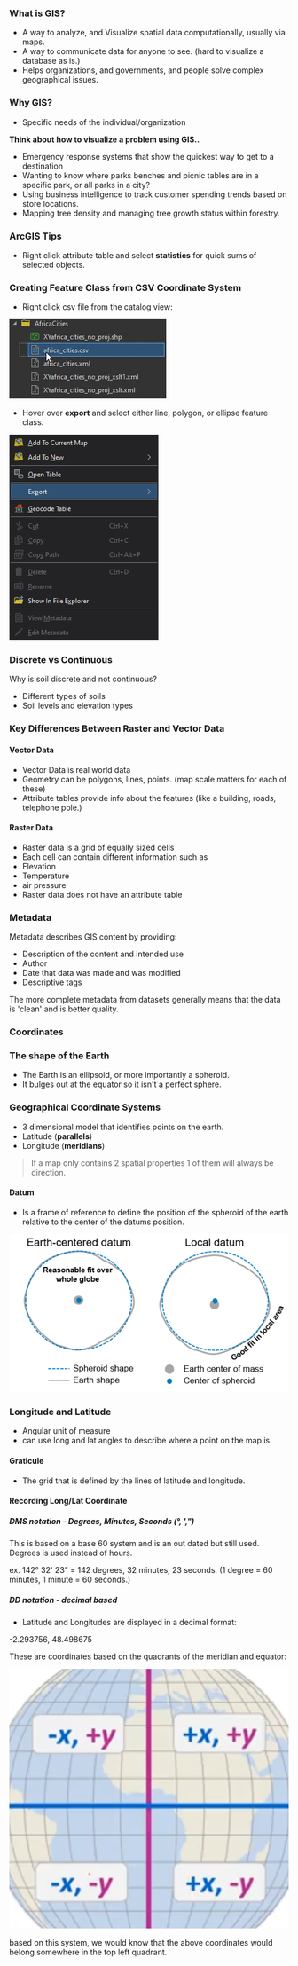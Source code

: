 

### What is GIS?

- A way to analyze, and Visualize spatial data computationally, usually via maps.
- A way to communicate data for anyone to see. (hard to visualize a database as is.)
- Helps organizations, and governments, and people solve complex geographical issues.

### Why GIS?

- Specific needs of the individual/organization

**Think about how to visualize a problem using GIS..**

- Emergency response systems that show the quickest way to get to a destination
- Wanting to know where parks benches and picnic tables are in a specific park, or all parks in a city?
- Using business intelligence to track customer spending trends based on store locations.
- Mapping tree density and managing tree growth status within forestry.

### ArcGIS Tips

- Right click attribute table and select **statistics** for quick sums of selected objects. 

### Creating Feature Class from CSV Coordinate System

- Right click csv file from the catalog view:

![Pasted image 20230907143217.png](../attachments/Pasted%20image%2020230907143217.png)

- Hover over **export** and select either line, polygon, or ellipse feature class.

![Pasted image 20230907143414.png](../attachments/Pasted%20image%2020230907143414.png)



### Discrete vs Continuous 

Why is soil discrete and not continuous?

- Different types of soils
- Soil levels and elevation types

### Key Differences Between Raster and Vector Data

#### Vector Data

- Vector Data is real world data
- Geometry can be polygons, lines, points. (map scale matters for each of these)
- Attribute tables provide info about the features (like a building, roads, telephone pole.)

#### Raster Data

- Raster data is a grid of equally sized cells 
- Each cell can contain different information such as
- Elevation
- Temperature
- air pressure
- Raster data does not have an attribute table


### Metadata

 Metadata describes GIS content by providing:

- Description of the content and intended use
- Author
- Date that data was made and was modified
- Descriptive tags

The more complete metadata from datasets generally means that the data is 'clean' and is better quality.


### Coordinates


### The shape of the Earth

- The Earth is an ellipsoid, or more importantly a spheroid.
- It bulges out at the equator so it isn't a perfect sphere.


### Geographical Coordinate Systems

- 3 dimensional model that identifies points on the earth.
- Latitude (**parallels**)
- Longitude (**meridians**)

> If a map only contains 2 spatial properties 1 of them will always be direction.


#### Datum

- Is a frame of reference to define the position of the spheroid of the earth relative to the center of the datums position.

![Pasted image 20230907142357.png](../attachments/Pasted%20image%2020230907142357.png)


### Longitude and Latitude

- Angular unit of measure
- can use long and lat angles to describe where a point on the map is.

#### Graticule 

- The grid that is defined by the lines of latitude and longitude.

#### Recording Long/Lat Coordinate 

##### DMS notation - Degrees, Minutes, Seconds (°, ',")

This is based on a base 60 system and is an out dated but still used. Degrees is used instead of hours.

ex. 142° 32' 23" = 142 degrees, 32 minutes, 23 seconds. (1 degree = 60 minutes, 1 minute = 60 seconds.)

##### DD notation - decimal based

- Latitude and Longitudes are displayed in a decimal format:

-2.293756, 48.498675 

These are coordinates based on the quadrants of the meridian and equator:

![Pasted image 20230907182302.png](../attachments/Pasted%20image%2020230907182302.png)

based on this system, we would know that the above coordinates would belong somewhere in the top left quadrant.











